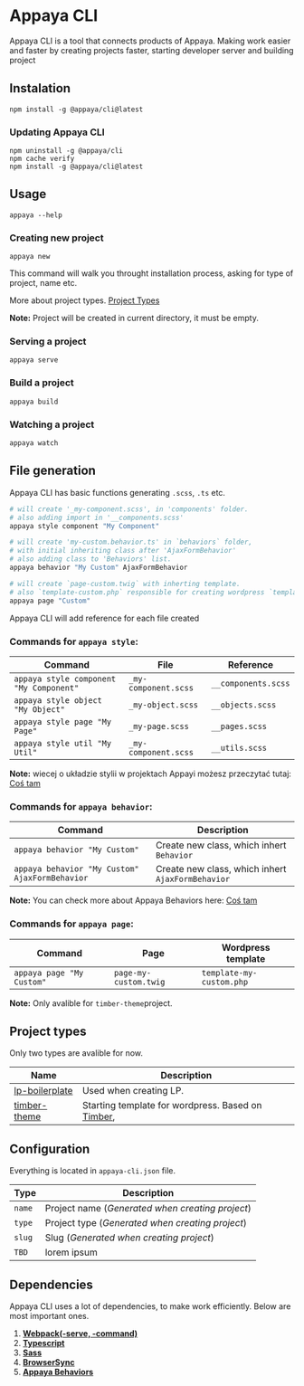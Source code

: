 # Appaya CLI
Appaya CLI is a tool that connects products of Appaya. Making work easier and faster by creating projects faster, starting developer server and building project

## Instalation
```
npm install -g @appaya/cli@latest
```
### Updating Appaya CLI
```
npm uninstall -g @appaya/cli
npm cache verify
npm install -g @appaya/cli@latest
```

## Usage
```
appaya --help
```
  
### Creating new project
```
appaya new
```
This command will walk you throught installation process, asking for type of project, name etc.

More about project types. [Project Types](#project-types)

**Note:** Project will be created in current directory, it must be empty.

### Serving a project
```
appaya serve
```

### Build a project
```
appaya build
```

### Watching a project
```
appaya watch
```

## File generation
Appaya CLI has basic functions generating `.scss`, `.ts` etc.
```bash
# will create '_my-component.scss', in 'components' folder.
# also adding import in '__components.scss'
appaya style component "My Component"

# will create 'my-custom.behavior.ts' in `behaviors` folder,
# with initial inheriting class after 'AjaxFormBehavior'
# also adding class to 'Behaviors' list.
appaya behavior "My Custom" AjaxFormBehavior

# will create `page-custom.twig` with inherting template.
# also `template-custom.php` responsible for creating wordpress `template` 
appaya page "Custom"

```

Appaya CLI will add reference for each file created

### Commands for `appaya style`:
Command | File | Reference
--- | --- | ---
`appaya style component "My Component"` | `_my-component.scss` | `__components.scss`
`appaya style object "My Object"` | `_my-object.scss` | `__objects.scss`
`appaya style page "My Page"` | `_my-page.scss` | `__pages.scss`
`appaya style util "My Util"` | `_my-component.scss` | `__utils.scss`

**Note:** wiecej o układzie stylii w projektach Appayi możesz przeczytać tutaj: [Coś tam]('https://todo.todo')

### Commands for `appaya behavior`:
Command | Description 
--- | --- 
`appaya behavior "My Custom"` | Create new class, which inhert `Behavior`
`appaya behavior "My Custom" AjaxFormBehavior` | Create new class, which inhert `AjaxFormBehavior`

**Note:** You can check more about Appaya Behaviors here: [Coś tam]('https://todo.todo')

### Commands for `appaya page`:
Command | Page | Wordpress template
--- | --- | ---
`appaya page "My Custom"` | `page-my-custom.twig` | `template-my-custom.php`


**Note:** Only avalible for `timber-theme`project.

## Project types
Only two types are avalible for now.

Name | Description
--- | ---
[lp-boilerplate](https://github.com/appaya-projects/appaya-lp-boilerplate) | Used when creating LP.
[timber-theme](https://github.com/appaya-projects/appaya-timber-theme) | Starting template for wordpress. Based on [Timber](https://github.com/timber/timber), 



## Configuration
Everything is located in `appaya-cli.json` file.

Type | Description
--- | ---
`name` | Project name (*Generated when creating project*)
`type` | Project type (*Generated when creating project*)
`slug` | Slug (*Generated when creating project*)
`TBD` | lorem ipsum



## Dependencies
Appaya CLI uses a lot of dependencies, to make work efficiently. Below are most important ones.

1. [**Webpack(-serve, -command)**]()
2. [**Typescript**]()
3. [**Sass**]()
4. [**BrowserSync**]()
5. [**Appaya Behaviors**]()




 




